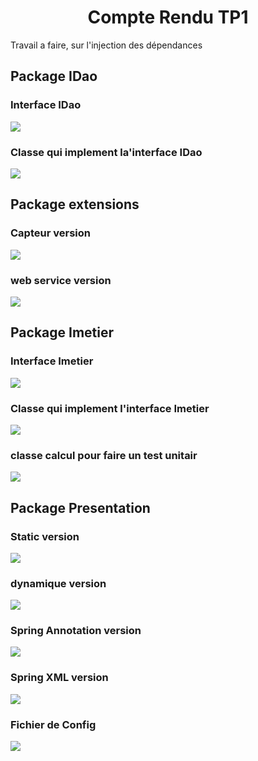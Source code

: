 <H1 align="center">Compte Rendu TP1</H1>
<p> Travail a faire, sur l'injection des dépendances</p>
<h2>Package IDao</h2>
<h3>Interface IDao</h3>
<img src="/image/image1.PNG">
<h3>Classe qui implement la'interface IDao</h3>
<img src="/image/image2.PNG">
<h2>Package extensions</h2>
<h3>Capteur version</h3>
<img src="/image/image3.PNG">
<h3>web service  version</h3>
<img src="/image/image4.PNG">
<h2>Package Imetier</h2>
<h3>Interface Imetier</h3>
<img src="/image/image5.PNG">
<h3>Classe qui implement l'interface Imetier</h3>
<img src="/image/image7.PNG">
<h3>classe calcul pour faire un test unitair </h3>
<img src="/image/image8.PNG">
<h2>Package Presentation</h2>
<h3>Static version</h3>
<img src="/image/image10.PNG">
<h3>dynamique version </h3>
<img src="/image/image11.PNG">
<h3> Spring Annotation version</h3>
<img src="/image/image12.PNG">
<h3>Spring XML version</h3>
<img src="/image/image13.PNG">
<h3>Fichier de Config</h3>
<img src="/image/image14.PNG">